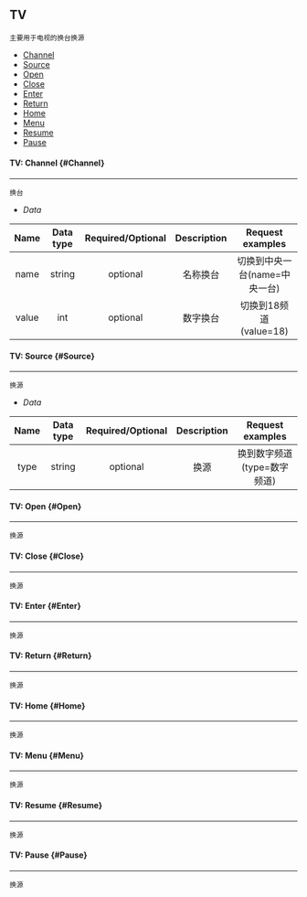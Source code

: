 ## TV

```
主要用于电视的换台换源
```
* [Channel](#Channel)
* [Source](#Source)
* [Open](#Open)
* [Close](#Close)
* [Enter](#Enter)
* [Return](#Return)
* [Home](#Home)
* [Menu](#Menu)
* [Resume](#Resume)
* [Pause](#Pause)

#### TV: Channel {#Channel}

---
```
换台
```

* _Data_

| Name | Data type | Required/Optional | Description | Request examples |
| :---: | :---: | :---: |:---: |:---: |
| name | string | optional | 名称换台 | 切换到中央一台(name=中央一台) |
| value | int | optional | 数字换台 | 切换到18频道(value=18) |


#### TV: Source {#Source}

---
```
换源
```
* _Data_

| Name | Data type | Required/Optional | Description | Request examples |
| :---: | :---: | :---: |:---: |:---: |
| type | string | optional | 换源 | 换到数字频道(type=数字频道) |


#### TV: Open {#Open}

---
```
换源
```

#### TV: Close {#Close}

---
```
换源
```

#### TV: Enter {#Enter}

---
```
换源
```

#### TV: Return {#Return}

---
```
换源
```

#### TV: Home {#Home}

---
```
换源
```

#### TV: Menu {#Menu}

---
```
换源
```

#### TV: Resume {#Resume}

---
```
换源
```

#### TV: Pause {#Pause}

---
```
换源
```
